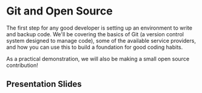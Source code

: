 # Git and Open Source

The first step for any good developer is setting up an environment to write and backup code. We'll be covering the basics of Git (a version control system designed to manage code), some of the available service providers, and how you can use this to build a foundation for good coding habits.

As a practical demonstration, we will also be making a small open source contribution!

## Presentation Slides

<!-- ![](slides/1.jpg) -->
